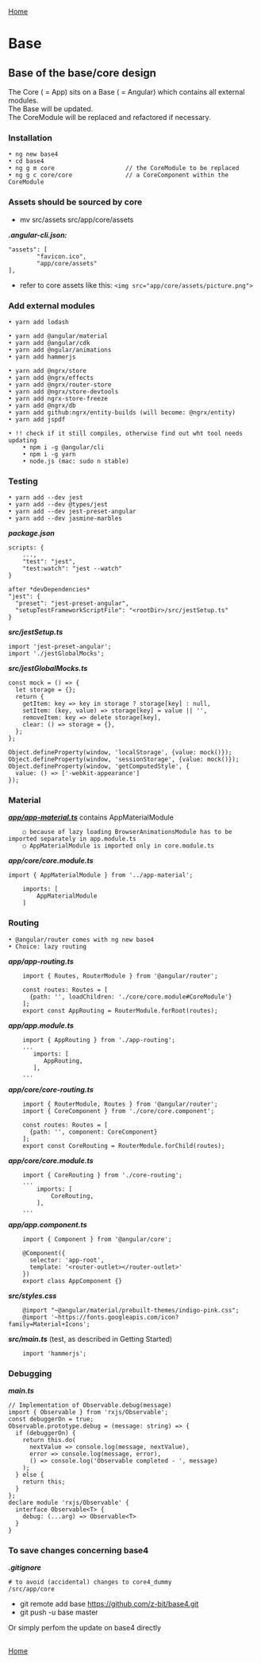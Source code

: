 [Home](../README.md)
# Base
## Base of the base/core design

The Core ( = App) sits on a Base ( = Angular) which contains all external modules.<br>
The Base will be updated.<br>
The CoreModule will be replaced and refactored if necessary.

### Installation
	• ng new base4
	• cd base4
	• ng g m core                    // the CoreModule to be replaced
	• ng g c core/core               // a CoreComponent within the CoreModule 
	
### Assets should be sourced by core
* mv src/assets src/app/core/assets

***.angular-cli.json:***
    
    "assets": [
            "favicon.ico",
            "app/core/assets"
    ],
* refer to core assets like this:  ```<img src="app/core/assets/picture.png">```	
### Add external modules
	• yarn add lodash
	
	• yarn add @angular/material
	• yarn add @angular/cdk
	• yarn add @ngular/animations
	• yarn add hammerjs
	
	• yarn add @ngrx/store
	• yarn add @ngrx/effects
	• yarn add @ngrx/router-store 
	• yarn add @ngrx/store-devtools  
	• yarn add ngrx-store-freeze
	• yarn add @ngrx/db
	• yarn add github:ngrx/entity-builds (will become: @ngrx/entity)
	• yarn add jspdf
	
	• !! check if it still compiles, otherwise find out wht tool needs updating
	    • npm i -g @angular/cli
	    • npm i -g yarn
	    • node.js (mac: sudo n stable)
	    

### Testing
    • yarn add --dev jest	
    • yarn add --dev @types/jest
    • yarn add --dev jest-preset-angular
    • yarn add --dev jasmine-marbles

***package.json***

    scripts: {
        ...,
        "test": "jest",
        "test:watch": "jest --watch"
    }
    
    after *devDependencies*
    "jest": {
      "preset": "jest-preset-angular",
      "setupTestFrameworkScriptFile": "<rootDir>/src/jestSetup.ts"
    }   
    
***src/jestSetup.ts***

    import 'jest-preset-angular';
    import './jestGlobalMocks';     
    
***src/jestGlobalMocks.ts***

    const mock = () => {
      let storage = {};
      return {
        getItem: key => key in storage ? storage[key] : null,
        setItem: (key, value) => storage[key] = value || '',
        removeItem: key => delete storage[key],
        clear: () => storage = {},
      };
    };
    
    Object.defineProperty(window, 'localStorage', {value: mock()});
    Object.defineProperty(window, 'sessionStorage', {value: mock()});
    Object.defineProperty(window, 'getComputedStyle', {
      value: () => ['-webkit-appearance']
    });
	    
	    
### Material
	
[***app/app-material.ts***](./app-material.ts) contains AppMaterialModule

		○ because of lazy loading BrowserAnimationsModule has to be imported separately in app.module.ts 
		○ AppMaterialModule is imported only in core.module.ts
		
***app/core/core.module.ts***
    
    import { AppMaterialModule } from '../app-material';
    
        imports: [
            AppMaterialModule
        ]
    
### Routing
	• @angular/router comes with ng new base4
	• Choice: lazy routing
	
***app/app-routing.ts***

		import { Routes, RouterModule } from '@angular/router';
		
		const routes: Routes = [
		  {path: '', loadChildren: './core/core.module#CoreModule'}
		];
		export const AppRouting = RouterModule.forRoot(routes);
	
***app/app.module.ts***

		import { AppRouting } from './app-routing';
		...
		   imports: [
		      AppRouting,
		   ],
		...
		
***app/core/core-routing.ts***

		import { RouterModule, Routes } from '@angular/router';
		import { CoreComponent } from './core/core.component';
		
		const routes: Routes = [
		  {path: '', component: CoreComponent}
		];
		export const CoreRouting = RouterModule.forChild(routes);
	
***app/core/core.module.ts***

		import { CoreRouting } from './core-routing';
		...
		    imports: [
		        CoreRouting,
		    ],
		...
		
***app/app.component.ts***

		import { Component } from '@angular/core';
		
		@Component({
		  selector: 'app-root',
		  template: '<router-outlet></router-outlet>'
		})
		export class AppComponent {}
		

***src/styles.css***

		@import "~@angular/material/prebuilt-themes/indigo-pink.css";
		@import '~https://fonts.googleapis.com/icon?family=Material+Icons';
		
***src/main.ts*** (test, as described in Getting Started)

		import 'hammerjs';

### Debugging

***main.ts***

    // Implementation of Observable.debug(message)
    import { Observable } from 'rxjs/Observable';
    const debuggerOn = true;
    Observable.prototype.debug = (message: string) => {
      if (debuggerOn) {
        return this.do(
          nextValue => console.log(message, nextValue),
          error => console.log(message, error),
          () => console.log('Observable completed - ', message)
        );
      } else {
        return this;
      }
    };
    declare module 'rxjs/Observable' {
      interface Observable<T> {
        debug: (...arg) => Observable<T>
      }
    }

### To save changes concerning base4 
    
***.gitignore***

    # to avoid (accidental) changes to core4_dummy
    /src/app/core

* git remote add base https://github.com/z-bit/base4.git
* git push -u base master

Or simply perfom the update on base4 directly

##
[Home](../README.md)